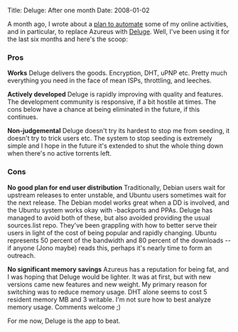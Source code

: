Title: Deluge: After one month
Date: 2008-01-02

A month ago, I wrote about a [plan to automate][1] some of my online
activities, and in particular, to replace Azureus with [Deluge][2]. Well, I've
been using it for the last six months and here's the scoop:

### Pros

**Works** Deluge delivers the goods. Encryption, DHT, uPNP etc. Pretty much
everything you need in the face of mean ISPs, throttling, and leeches.

**Actively developed** Deluge is rapidly improving with quality and features.
The development community is responsive, if a bit hostile at times. The cons
below have a chance at being eliminated in the future, if this continues.

**Non-judgemental** Deluge doesn't try its hardest to stop me from seeding, it
doesn't try to trick users etc. The system to stop seeding is extremely simple
and I hope in the future it's extended to shut the whole thing down when
there's no active torrents left.

### Cons

**No good plan for end user distribution** Traditionally, Debian users wait
for upstream releases to enter unstable, and Ubuntu users sometimes wait for
the next release. The Debian model works great when a DD is involved, and the
Ubuntu system works okay with -backports and PPAs. Deluge has managed to avoid
both of these, but also avoided providing the usual sources.list repo. They've
been grappling with how to better serve their users in light of the cost of
being popular and rapidly changing. Ubuntu represents 50 percent of the
bandwidth and 80 percent of the downloads -- if anyone (Jono maybe) reads
this, perhaps it's nearly time to form an outreach.

**No significant memory savings** Azureus has a reputation for being fat, and
I was hoping that Deluge would be lighter. It was at first, but with new
versions came new features and new weight. My primary reason for switching was
to reduce memory usage. DHT alone seems to cost 5 resident memory MB and 3
writable. I'm not sure how to best analyze memory usage. Comments welcome ;)

For me now, Deluge is the app to beat.

   [1]: http://pwnguin.net/a-plan-for-anime.html

   [2]: deluge-torrent.org/

